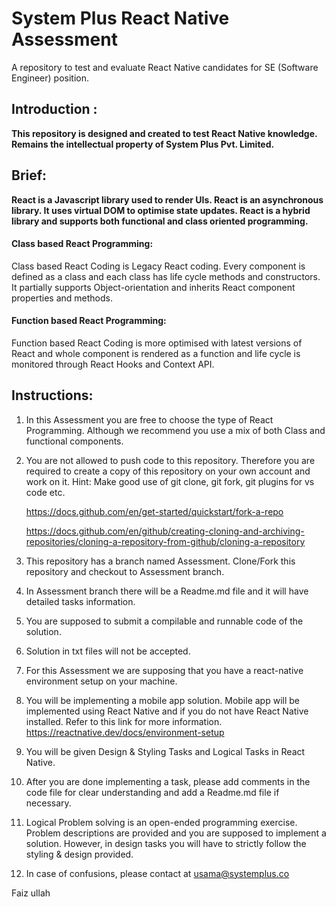 # System Plus React Native Assessment

A repository to test and evaluate React Native candidates for SE (Software Engineer) position.

## Introduction :

**This repository is designed and created to test React Native knowledge.
Remains the intellectual property of System Plus Pvt. Limited.**

## Brief:

**React is a Javascript library used to render UIs. React is an asynchronous library. It uses virtual DOM to optimise state updates. React is a hybrid library and supports both functional and class oriented programming.**

#### Class based React Programming:

Class based React Coding is Legacy React coding. Every component is defined as a class and each class has life cycle methods and constructors. It partially supports Object-orientation and inherits React component properties and methods.

#### Function based React Programming:

Function based React Coding is more optimised with latest versions of React and whole component is rendered as a function and life cycle is monitored through React Hooks and Context API.

## Instructions:

1. In this Assessment you are free to choose the type of React Programming. Although we recommend you use a mix of both Class and functional components.

2. You are not allowed to push code to this repository. Therefore you are
   required to create a copy of this repository on your own account and work on it.
   Hint: Make good use of git clone, git fork, git plugins for vs code etc.

   https://docs.github.com/en/get-started/quickstart/fork-a-repo

   https://docs.github.com/en/github/creating-cloning-and-archiving-repositories/cloning-a-repository-from-github/cloning-a-repository

3. This repository has a branch named Assessment. Clone/Fork this repository
   and checkout to Assessment branch.

4. In Assessment branch there will be a Readme.md file and it will have detailed tasks information.

5. You are supposed to submit a compilable and runnable code of the solution.

6. Solution in txt files will not be accepted.

7. For this Assessment we are supposing that you have a react-native environment setup on your machine.

8. You will be implementing a mobile app solution. Mobile app will be implemented using React Native and if you do not have React Native installed. Refer to this link for more information.
   https://reactnative.dev/docs/environment-setup

9. You will be given Design & Styling Tasks and Logical Tasks in React Native.

10. After you are done implementing a task, please add comments in the code file
    for clear understanding and add a Readme.md file if necessary.

11. Logical Problem solving is an open-ended programming exercise. Problem descriptions are
    provided and you are supposed to implement a solution. However, in design tasks you will have to strictly follow the styling & design provided.

12. In case of confusions, please contact at usama@systemplus.co

Faiz ullah
